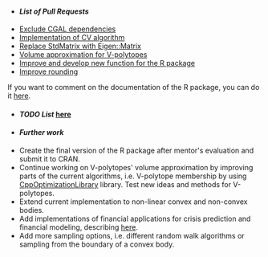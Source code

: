 * #### *List of Pull Requests*  
 - [Exclude CGAL dependencies](https://github.com/TolisChal/volume_approximation/pull/2)
 - [Implementation of CV algorithm](https://github.com/TolisChal/volume_approximation/pull/3)  
 - [Replace StdMatrix with Eigen::Matrix](https://github.com/TolisChal/volume_approximation/pull/6)
 - [Volume approximation for V-polytopes](https://github.com/TolisChal/volume_approximation/pull/7)  
 - [Improve and develop new function for the R package](https://github.com/TolisChal/volume_approximation/pull/8)  
 - [Improve rounding](https://github.com/TolisChal/volume_approximation/pull/9)  
   
 If you want to comment on the documentation of the R package, you can do it [here](https://drive.google.com/file/d/1htOhKLwk58Yai0a6mkHvfwpO42_0FbPy/view?usp=sharing).  
   
* #### *TODO List* [here](https://github.com/TolisChal/volume_approximation/issues/4)  
   
* #### *Further work*  
 - Create the final version of the R package after mentor's evaluation and submit it to CRAN.  
 - Continue working on V-polytopes' volume approximation by improving parts of the current algorithms, i.e. V-polytope membership by using [CppOptimizationLibrary](https://github.com/PatWie/CppNumericalSolvers) library. Test new ideas and methods for V-polytopes.  
 - Extend current implementation to non-linear convex and non-convex bodies.  
 - Add implementations of financial applications for crisis prediction and financial modeling, describing [here](https://arxiv.org/abs/1803.05861).  
 - Add more sampling options, i.e. different random walk algorithms or sampling from the boundary of a convex body.  
